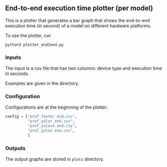 ## End-to-end execution time plotter (per model)
This is a plotter that generates a bar graph that shows the end-to-end execution time (in second) of a model on different hardware platforms. 

To use the plotter, run
```shell
python3 plotter_end2end.py
```

### Inputs
The input is a csv file that has two columns: device type and execution time in seconds. 

Examples are given in the directory.
### Configuration
Configurations are at the beginning of the plotter: 
```python
config = ["prof_faster_end.csv",
          "prof_yolor_end.csv",
          "prof_yolov4_end.csv",
          "prof_yolox_end.csv",
          ]
```

### Outputs
The output graphs are stored in `plots` directory. 